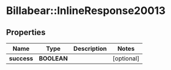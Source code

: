 # Billabear::InlineResponse20013

## Properties
Name | Type | Description | Notes
------------ | ------------- | ------------- | -------------
**success** | **BOOLEAN** |  | [optional] 

